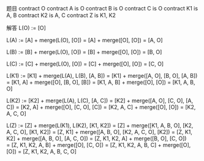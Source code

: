 题目
contract O
contract A is O
contract B is O
contract C is O
contract K1 is A, B
contract K2 is A, C
contract Z is K1, K2


解答
L(O) := [O]

L(A) := [A] + merge(L(O), [O])
	  = [A] + merge([O], [O])
	  = [A, O] 

L(B) := [B] + merge(L(O), [O])
	  = [B] + merge([O], [O])
	  = [B, O] 

L(C) := [C] + merge(L(O), [O])
	  = [C] + merge([O], [O])
	  = [C, O] 

L(K1) := [K1] + merge(L(A), L(B), [A, B])
	   = [K1] + merge([A, O], [B, O], [A, B])
	   = [K1, A] + merge([O], [B, O], [B])
	   = [K1, A, B] + merge([O], [O])
	   = [K1, A, B, O]

L(K2) := [K2] + merge(L(A), L(C), [A, C])
	   = [K2] + merge([A, O], [C, O], [A, C])
	   = [K2, A] + merge([O], [C, O], [C])
	   = [K2, A, C] + merge([O], [O])
	   = [K2, A, C, O]

L(Z) := [Z] + merge(L(K1), L(K2), [K1, K2])
	  = [Z] + merge([K1, A, B, O], [K2, A, C, O], [K1, K2])
	  = [Z, K1] + merge([A, B, O], [K2, A, C, O], [K2])
	  = [Z, K1, K2] + merge([A, B, O], [A, C, O])
	  = [Z, K1, K2, A] + merge([B, O], [C, O]) 	   
	  = [Z, K1, K2, A, B] + merge([O], [C, O]) 
	  = [Z, K1, K2, A, B, C] + merge([O], [O]) 
	  = [Z, K1, K2, A, B, C, O]